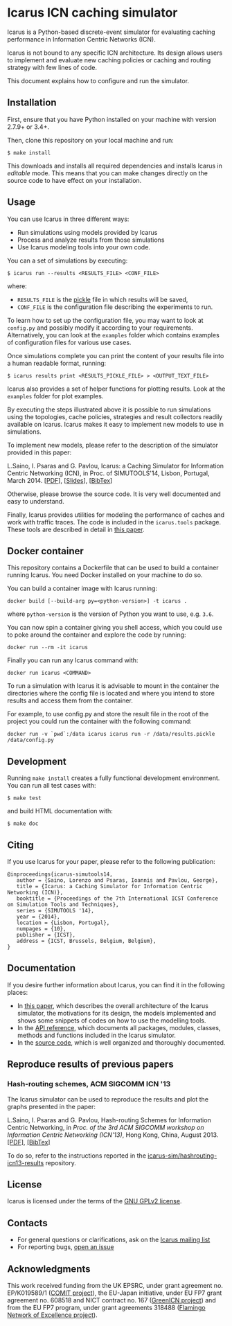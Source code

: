# Icarus ICN caching simulator

Icarus is a Python-based discrete-event simulator for evaluating caching
performance in Information Centric Networks (ICN).

Icarus is not bound to any specific ICN architecture. Its design allows users
to implement and evaluate new caching policies or caching and routing strategy
with few lines of code.

This document explains how to configure and run the simulator.

## Installation

First, ensure that you have Python installed on your machine with version 2.7.9+ or 3.4+.

Then, clone this repository on your local machine and run:

    $ make install

This downloads and installs all required dependencies and installs Icarus in _editable_ mode.
This means that you can make changes directly on the source code to have effect on your installation.

## Usage

You can use Icarus in three different ways:

* Run simulations using models provided by Icarus
* Process and analyze results from those simulations
* Use Icarus modeling tools into your own code.

You can a set of simulations by executing:

    $ icarus run --results <RESULTS_FILE> <CONF_FILE>

where:

* `RESULTS_FILE` is the [pickle](http://docs.python.org/3/library/pickle.html) file in which results will be saved,
* `CONF_FILE` is the configuration file describing the experiments to run.

To learn how to set up the configuration file, you may want to look at `config.py`
and possibly modify it according to your requirements.
Alternatively, you can look at the `examples` folder which
contains examples of configuration files for various use cases.

Once simulations complete you can print the content of your results file into a
human readable format, running:

    $ icarus results print <RESULTS_PICKLE_FILE> > <OUTPUT_TEXT_FILE>

Icarus also provides a set of helper functions for plotting results.
Look at the `examples` folder for plot examples.

By executing the steps illustrated above it is possible to run simulations using the
topologies, cache policies, strategies and result collectors readily available on
Icarus. Icarus makes it easy to implement new models to use in simulations.

To implement new models, please refer to the description of the simulator
provided in this paper:

L.Saino, I. Psaras and G. Pavlou, Icarus: a Caching Simulator for Information Centric
Networking (ICN), in Proc. of SIMUTOOLS'14, Lisbon, Portugal, March 2014.
\[[PDF](https://lorenzosaino.github.io/publications/icarus-simutools14.pdf)\],
\[[Slides](https://lorenzosaino.github.io/publications/icarus-simutools14-slides.pdf)\],
\[[BibTex](https://lorenzosaino.github.io/publications/icarus-simutools14-bib.txt)\]

Otherwise, please browse the source code. It is very well documented and easy to
understand.

Finally, Icarus provides utilities for modeling the performance of caches and
work with traffic traces. The code is included in the `icarus.tools` package.
These tools are described in detail in [this paper](https://lorenzosaino.github.io/publications/icarus-simutools14.pdf).

## Docker container

This repository contains a Dockerfile that can be used to build a container running Icarus.
You need Docker installed on your machine to do so.

You can build a container image with Icarus running:

    docker build [--build-arg py=<python-version>] -t icarus .

where `python-version` is the version of Python you want to use, e.g. `3.6`.

You can now spin a container giving you shell access, which you could use to
poke around the container and explore the code by running:

    docker run --rm -it icarus

Finally you can run any Icarus command with:

    docker run icarus <COMMAND>

To run a simulation with Icarus it is advisable to mount in the container
the directories where the config file is located and where you intend
to store results and access them from the container.

For example, to use config.py and store the result file in the root of the project
you could run the container with the following command:

    docker run -v `pwd`:/data icarus icarus run -r /data/results.pickle /data/config.py

## Development

Running `make install` creates a fully functional development environment.
You can run all test cases with:

    $ make test

and build HTML documentation with:

    $ make doc

## Citing

If you use Icarus for your paper, please refer to the following publication:

    @inproceedings{icarus-simutools14,
       author = {Saino, Lorenzo and Psaras, Ioannis and Pavlou, George},
       title = {Icarus: a Caching Simulator for Information Centric Networking (ICN)},
       booktitle = {Proceedings of the 7th International ICST Conference on Simulation Tools and Techniques},
       series = {SIMUTOOLS '14},
       year = {2014},
       location = {Lisbon, Portugal},
       numpages = {10},
       publisher = {ICST},
       address = {ICST, Brussels, Belgium, Belgium},
    }

## Documentation

If you desire further information about Icarus, you can find it in the following places:

* In [this paper](https://lorenzosaino.github.io/publications/icarus-simutools14.pdf), which describes the overall architecture of the Icarus simulator,
  the motivations for its design, the models implemented and shows some snippets of codes on how to use the modelling tools.
* In the [API reference](http://icarus-sim.github.io/doc/), which documents all packages, modules, classes, methods
  and functions included in the Icarus simulator.
* In the [source code](https://www.github.com/icarus-sim/icarus/), which is well organized and thoroughly documented.

## Reproduce results of previous papers

### Hash-routing schemes, ACM SIGCOMM ICN '13

The Icarus simulator can be used to reproduce the results and plot the graphs presented in the paper:

L.Saino, I. Psaras and G. Pavlou, Hash-routing Schemes for Information Centric Networking,
in *Proc. of the 3rd ACM SIGCOMM workshop on Information Centric Networking (ICN'13)*, Hong Kong, China, August 2013.
[\[PDF\]](https://lorenzosaino.github.io/publications/hashrouting-icn13.pdf),
[\[BibTex\]](https://lorenzosaino.github.io/publications/hashrouting-icn13-bib.txt)

To do so, refer to the instructions reported in the  [icarus-sim/hashrouting-icn13-results](http://github.com/icarus-sim/hashrouting-icn13-results) repository.

## License

Icarus is licensed under the terms of the [GNU GPLv2 license](http://www.gnu.org/licenses/gpl-2.0.html).

## Contacts

* For general questions or clarifications, ask on the [Icarus mailing list](http://mailman.ee.ucl.ac.uk/mailman/listinfo/icarus)
* For reporting bugs, [open an issue](https://github.com/icarus-sim/icarus/issues)

## Acknowledgments

This work received funding from the UK EPSRC, under grant agreement no. EP/K019589/1 ([COMIT project](http://www.ee.ucl.ac.uk/comit-project/)),
the EU-Japan initiative, under EU FP7 grant agreement no. 608518 and NICT contract no. 167 ([GreenICN project](http://www.greenicn.org/))
and from the EU FP7 program, under grant agreements 318488 ([Flamingo Network of Excellence project](http://www.fp7-flamingo.eu/)).
